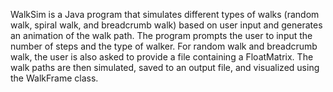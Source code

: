 WalkSim is a Java program that simulates different types of walks (random walk, spiral walk, and breadcrumb walk)
based on user input and generates an animation of the walk path. 
The program prompts the user to input the number of steps and the type of walker. 
For random walk and breadcrumb walk, the user is also asked to provide a file containing a FloatMatrix.
The walk paths are then simulated, saved to an output file, and visualized using the WalkFrame class.
 
 
